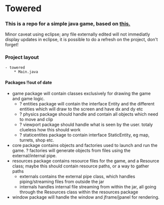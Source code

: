 Towered
=======
### This is a repo for a simple java game, based on <a href="http://towered.blogspot.com">this.</a>

Minor caveat using eclipse; any file externally edited will not immediatly display updates in eclipse, it is possible to
do a refresh on the project, don't forget!

### Project layout

    - towered
        * Main.java

#### Packages !!out of date
 - game package will contain classes exclusively for drawing the game and game logic.
    - ? entities package will contain the interface Entity and the different entities which will draw to the screen and have dx and dy etc
    - ? physics package should handle and contain all objects which need to move and clip
    - ? viewport package should handle what is seen by the user. totaly clueless how this should work
    - ? staticentites package to contain interface StaticEntity, eg map, turrets, shop etc. 
 - core package contains objects and factories used to launch and run the game.
    ? factories will generate objects from files using the external/internal pipe.
 - resources package contains resource files for the game, and a Resource class; maybe this should contain resource paths, or a way to gather paths
    - externals contains the external pipe class, which handles piping/streaming files from outside the jar
    - internals handles internal file streaming from within the jar, all going through the Resources class within the resources package
 - window package will handle the window and jframe/jpanel for rendering.